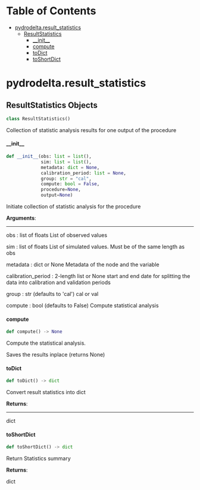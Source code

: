 # Table of Contents

* [pydrodelta.result\_statistics](#pydrodelta.result_statistics)
  * [ResultStatistics](#pydrodelta.result_statistics.ResultStatistics)
    * [\_\_init\_\_](#pydrodelta.result_statistics.ResultStatistics.__init__)
    * [compute](#pydrodelta.result_statistics.ResultStatistics.compute)
    * [toDict](#pydrodelta.result_statistics.ResultStatistics.toDict)
    * [toShortDict](#pydrodelta.result_statistics.ResultStatistics.toShortDict)

<a id="pydrodelta.result_statistics"></a>

# pydrodelta.result\_statistics

<a id="pydrodelta.result_statistics.ResultStatistics"></a>

## ResultStatistics Objects

```python
class ResultStatistics()
```

Collection of statistic analysis results for one output of the procedure

<a id="pydrodelta.result_statistics.ResultStatistics.__init__"></a>

#### \_\_init\_\_

```python
def __init__(obs: list = list(),
             sim: list = list(),
             metadata: dict = None,
             calibration_period: list = None,
             group: str = "cal",
             compute: bool = False,
             procedure=None,
             output=None)
```

Initiate collection of statistic analysis for the procedure

**Arguments**:

  -----------
  obs : list of floats
  List of observed values
  
  sim : list of floats
  List of simulated values. Must be of the same length as obs
  
  metadata : dict or None
  Metadata of the node and the variable
  
  calibration_period : 2-length list  or None
  start and end date for splitting the data into calibration and validation periods
  
  group : str (defaults to 'cal')
  cal or val
  
  compute : bool (defaults to False)
  Compute statistical analysis

<a id="pydrodelta.result_statistics.ResultStatistics.compute"></a>

#### compute

```python
def compute() -> None
```

Compute the statistical analysis.

Saves the results inplace (returns None)

<a id="pydrodelta.result_statistics.ResultStatistics.toDict"></a>

#### toDict

```python
def toDict() -> dict
```

Convert result statistics into dict

**Returns**:

  --------
  dict

<a id="pydrodelta.result_statistics.ResultStatistics.toShortDict"></a>

#### toShortDict

```python
def toShortDict() -> dict
```

Return Statistics summary

**Returns**:

  dict


